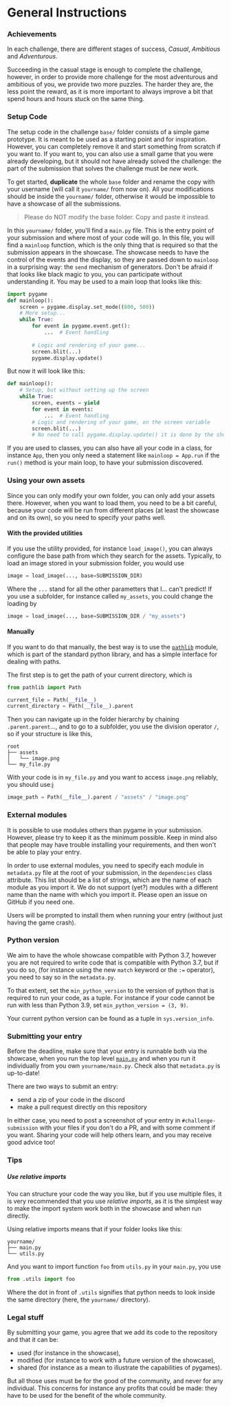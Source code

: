 # General Instructions

### Achievements

In each challenge, there are different stages of success, *Casual*, *Ambitious*
and *Adventurous*.

Succeeding in the casual stage is enough to complete the challenge,
however, in order to provide more challenge for the most adventurous
and ambitious of you, we provide two more puzzles.
The harder they are, the less point the reward,
as it is more important to always improve a bit that spend hours and hours
stuck on the same thing.

### Setup Code

The setup code in the challenge `base/` folder consists of a simple game prototype.
It is meant to be used as a starting point and for inspiration. However, you can
completely remove it and start something from scratch if you want to. 
If you want to, you can also use a small game that you were already developing,
but it should not have already solved the challenge: the part of the submission
that solves the challenge must be *new* work.

To get started, **duplicate** the whole `base` folder and rename the copy with your username
(will call it `yourname/` from now on). All your modifications should be inside the `yourname/` folder,
otherwise it would be impossible to have a showcase of all the submissions.

> Please do NOT modify the base folder. Copy and paste it instead.

In this `yourname/` folder, you'll find a `main.py` file. This is the entry point of your submission and where
most of your code will go.
In this file, you will find a `mainloop` function, which is the only thing that is required so that the submission
appears in the showcase. The showcase needs to have the control of the events and the display, so they are
passed down to `mainloop` in a surprising way: the `send` mechanism of generators.
Don't be afraid if that looks like black magic to you,
you can participate without understanding it.
You may be used to a main loop that looks like this:

```python
import pygame
def mainloop():
    screen = pygame.display.set_mode((800, 500))
    # More setup...
    while True:
        for event in pygame.event.get():
            ...  # Event handling
        
        # Logic and rendering of your game...
        screen.blit(...)
        pygame.display.update()
```

But now it will look like this:
```python
def mainloop():
    # Setup, but without setting up the screen
    while True:
        screen, events = yield
        for event in events:
            ...  # Event handling
        # Logic and rendering of your game, on the screen variable
        screen.blit(...)
        # No need to call pygame.display.update() it is done by the showcase.
```

If you are used to classes, you can also have all your code in a class, for instance `App`,
then you only need a statement like `mainloop = App.run` if the `run()` method is your main loop,
to have your submission discovered.

### Using your own assets

Since you can only modify your own folder, you can only add your assets there.
However, when you want to load them, you need to be a bit careful, because your 
code will be run from different places (at least the showcase and on its own),
so you need to specify your paths well.

#### With the provided utilities

If you use the utility provided, for instance `load_image()`, you can always
configure the base path from which they search for the assets. 
Typically, to load an image stored in your submission folder, you would use

```python
image = load_image(..., base=SUBMISSION_DIR)
```
Where the `...` stand for all the other parametters that I... can't predict!
If you use a subfolder, for instance called `my_assets`, you could change the loading by
```python
image = load_image(..., base=SUBMISSION_DIR / "my_assets")
```

#### Manually

If you want to do that manually, the best way is to use the 
[`pathlib`](https://docs.python.org/3/library/pathlib.html#module-pathlib) module,
which is part of the standard python library, and has a simple interface for dealing with paths.

The first step is to get the path of your current directory, 
which is
```python
from pathlib import Path

current_file = Path(__file__)
current_directory = Path(__file__).parent
```

Then you can navigate up in the folder hierarchy by chaining `.parent.parent`..., 
and to go to a subfolder, you use the division operator `/`, so
if your structure is like this, 
```
root
├── assets
│   └── image.png
└── my_file.py
```
With your code is in `my_file.py` and you
want to access `image.png` reliably, you should use:j
```python
image_path = Path(__file__).parent / "assets" / "image.png"
```

### External modules

It is possible to use modules others than pygame in your submission.
However, please try to keep it as the minimum possible.
Keep in mind also that people may have trouble installing your requirements,
and then won't be able to play your entry.

In order to use external modules, you need to specify each module in `metadata.py` file
at the root of your submission, in the `dependencies` class attribute.
This list should be a list of strings, which are the name of each module as you import it.
We do not support (yet?) modules with a different name than the name with which you import it.
Please open an issue on GitHub if you need one.

Users will be prompted to install them when running your entry (without just having the game crash).

### Python version

We aim to have the whole showcase compatible with Python 3.7, however you
are not required to write code that is compatible with Python 3.7, 
but if you do so, (for instance using the new `match` keyword or the `:=` operator),
you need to say so in the `metadata.py`.

To that extent, set the `min_python_version` to the version of python that
is required to run your code, as a tuple. For instance if your code cannot
be run with less than Python 3.9, set `min_python_version = (3, 9)`.

Your current python version can be found as a tuple in `sys.version_info`.

### Submitting your entry

Before the deadline, make sure that your entry is runnable both via the showcase,
when you run the top level [`main.py`](main.py) and when you run it individually
from you own `yourname/main.py`. Check also that `metadata.py` is up-to-date!

There are two ways to submit an entry:
- send a zip of your code in the discord
- make a pull request directly on this repository

In either case, you need to post a screenshot of your entry in `#challenge-submission`
with your files if you don't do a PR, and with some comment if you want.
Sharing your code will help others learn, and you may receive good advice too!

### Tips

##### Use relative imports

You can structure your code the way you like, but if you use multiple files,
it is very recommended that you use *relative imports*, as it is the simplest way to
make the import system work both in the showcase and when run directly.

Using relative imports means that if your folder looks like this:
```
yourname/
├── main.py
└── utils.py
```
And you want to import function `foo` from `utils.py` in your `main.py`,
you use
```python
from .utils import foo
```
Where the dot in front of `.utils` signifies that python needs to look inside the
same directory (here, the `yourname/` directory).

### Legal stuff

By submitting your game, you agree that we add its code to the repository
and that it can be:
- used (for instance in the showcase),
- modified (for instance to work with a future version of the showcase),
- shared (for instance as a mean to illustrate the capabilities of pygames).

But all those uses must be for the good of the community, and never for any individual.
This concerns for instance any profits that could be made: they have to be used for the
benefit of the whole community.
